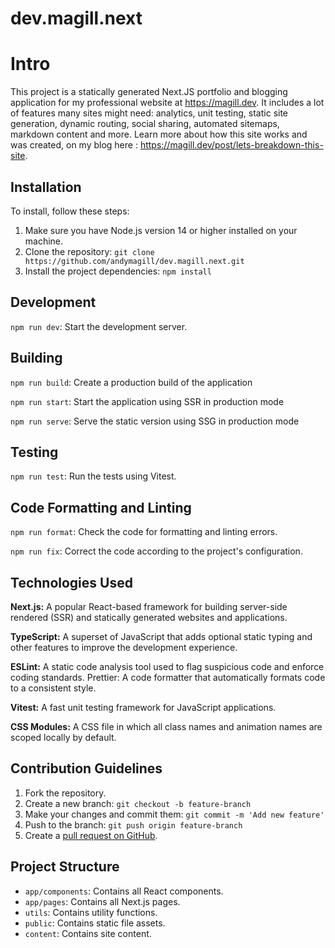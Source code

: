 # dev.magill.next

# Intro

This project is a statically generated Next.JS portfolio and blogging application for my professional website at https://magill.dev. It includes a lot of features many sites might need: analytics, unit testing, static site generation, dynamic routing, social sharing, automated sitemaps, markdown content and more. Learn more about how this site works and was created, on my blog here : https://magill.dev/post/lets-breakdown-this-site.

## Installation

To install, follow these steps:

1. Make sure you have Node.js version 14 or higher installed on your machine.
2. Clone the repository: `git clone https://github.com/andymagill/dev.magill.next.git`
3. Install the project dependencies: `npm install`

## Development

`npm run dev`: Start the development server.

## Building

`npm run build`: Create a production build of the application

`npm run start`: Start the application using SSR in production mode

`npm run serve`: Serve the static version using SSG in production mode

## Testing

`npm run test`: Run the tests using Vitest.

## Code Formatting and Linting

`npm run format`: Check the code for formatting and linting errors.

`npm run fix`: Correct the code according to the project's configuration.

## Technologies Used

**Next.js:** A popular React-based framework for building server-side rendered (SSR) and statically generated websites and applications.

**TypeScript:** A superset of JavaScript that adds optional static typing and other features to improve the development experience.

**ESLint:** A static code analysis tool used to flag suspicious code and enforce coding standards.
Prettier: A code formatter that automatically formats code to a consistent style.

**Vitest:** A fast unit testing framework for JavaScript applications.

**CSS Modules:** A CSS file in which all class names and animation names are scoped locally by default.

## Contribution Guidelines

1. Fork the repository.
2. Create a new branch: `git checkout -b feature-branch`
3. Make your changes and commit them: `git commit -m 'Add new feature'`
4. Push to the branch: `git push origin feature-branch`
5. Create a [pull request on GitHub](https://github.com/andymagill/dev.magill.next/pulls).

## Project Structure

- `app/components`: Contains all React components.
- `app/pages`: Contains all Next.js pages.
- `utils`: Contains utility functions.
- `public`: Contains static file assets.
- `content`: Contains site content.
